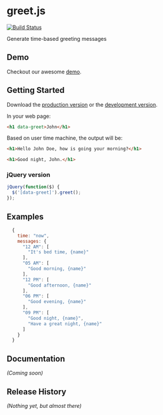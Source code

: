 # greet.js

[![Build Status](https://travis-ci.org/hi/greet.js.png?branch=master)](https://travis-ci.org/hi/greet.js)

Generate time-based greeting messages

## Demo
Checkout our awesome [demo][demo].

[demo]: http://htmlpreview.github.io/?https://github.com/hi/greet.js/blob/master/index.html

## Getting Started

Download the [production version][min] or the [development version][max].

[min]: https://raw.github.com/hi/jquery-greet/master/dist/jquery.greet.min.js
[max]: https://raw.github.com/hi/jquery-greet/master/dist/jquery.greet.js

In your web page:

```html
<h1 data-greet>John</h1>
```

Based on user time machine, the output will be:

```html
<h1>Hello John Doe, how is going your morning?</h1>
```

```html
<h1>Good night, John.</h1>
```

### jQuery version

```js
jQuery(function($) {
  $('[data-greet]').greet();
});
```

## Examples
```js
  {
    time: "now",
    messages: {
      "12 AM": [
        "It's bed time, {name}"
      ],
      "05 AM": [
        "Good morning, {name}"
      ],
      "12 PM": [
        "Good afternoon, {name}"
      ],
      "06 PM": [
        "Good evening, {name}"
      ],
      "09 PM": [
        "Good night, {name}",
        "Have a great night, {name}"
      ]
    }
  }
```

## Documentation
_(Coming soon)_

## Release History
_(Nothing yet, but almost there)_
